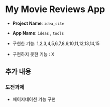 # My Movie Reviews App

- **Project Name**: `idea_site`
- **App Name**: `ideas` , `tools`

- 구현한 기능: 1,2,3,4,5,6,7,8,9,10,11,12,13,14,15
- 구현하지 못한 기능 : X


## **추가 내용**

### 도전과제

- 페이지네이션 기능 구현


